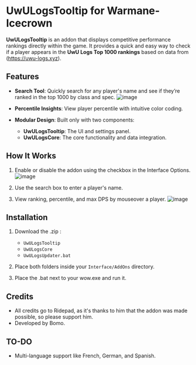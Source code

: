 # UwULogsTooltip for Warmane-Icecrown

**UwULogsTooltip** is an addon that displays competitive performance rankings directly within the game. It provides a quick and easy way to check if a player appears in the **UwU Logs Top 1000 rankings** based on data from (https://uwu-logs.xyz).

## Features

- **Search Tool**: Quickly search for any player's name and see if they’re ranked in the top 1000 by class and spec.
  ![image](https://github.com/user-attachments/assets/c2bf8e43-6ae4-4adc-a196-383a6f672699)

- **Percentile Insights**: View player percentile with intuitive color coding.

- **Modular Design**: Built only with two components:
  
  - **UwULogsTooltip**: The UI and settings panel.
  - **UwULogsCore**: The core functionality and data integration.

## How It Works

1. Enable or disable the addon using the checkbox in the Interface Options.
   ![image](https://github.com/user-attachments/assets/e8657ed9-8744-46bd-b1d1-8fbc2fc9d8e0)

3. Use the search box to enter a player's name.
   
5. View ranking, percentile, and max DPS by mouseover a player.
   ![image](https://github.com/user-attachments/assets/7e2ea7b0-c60f-4e88-896a-cf190f1eed39)

## Installation

1. Download the .zip :
    - `UwULogsTooltip`
    - `UwULogsCore`
    - `UwULogsUpdater.bat`
      
2. Place both folders inside your `Interface/AddOns` directory.
   
3. Place the .bat next to your wow.exe and run it.


## Credits

- All credits go to Ridepad, as it's thanks to him that the addon was made possible, so please support him.
- Developed by Bomo.

## TO-DO

- Multi-language support like French, German, and Spanish.
